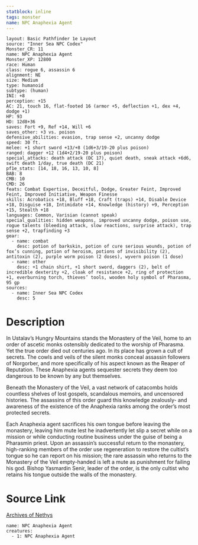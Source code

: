 ```yaml
---
statblock: inline
tags: monster
name: NPC Anaphexia Agent
---
```

```statblock
layout: Basic Pathfinder 1e Layout
source: "Inner Sea NPC Codex"
Monster_CR: 11
name: NPC Anaphexia Agent
Monster_XP: 12800
race: Human
class: rogue 6, assassin 6
alignment: NE
size: Medium
type: humanoid
subtype: (human)
INI: +8
perception: +15
AC: 21, touch 16, flat-footed 16 (armor +5, deflection +1, dex +4, dodge +1)
HP: 93
HD: 12d8+36
saves: Fort +9, Ref +14, Will +6
saves_other: +3 vs. poison
defensive_abilities: evasion, trap sense +2, uncanny dodge
speed: 30 ft.
melee: +1 short sword +13/+8 (1d6+3/19-20 plus poison)
ranged: dagger +12 (1d4+2/19-20 plus poison)
special_attacks: death attack (DC 17), quiet death, sneak attack +6d6, swift death 1/day, true death (DC 21)
pf1e_stats: [14, 18, 16, 13, 10, 8]
BAB: 8
CMB: 10
CMD: 26
feats: Combat Expertise, Deceitful, Dodge, Greater Feint, Improved Feint, Improved Initiative, Weapon Finesse
skills: Acrobatics +18, Bluff +18, Craft (traps) +14, Disable Device +18, Disguise +18, Intimidate +14, Knowledge (history) +9, Perception +15, Stealth +18
languages: Common, Varisian (cannot speak)
special_qualities: hidden weapons, improved uncanny dodge, poison use, rogue talents (bleeding attack, slow reactions, surprise attack), trap sense +2, trapfinding +3
gear:
  - name: combat
    desc: potion of barkskin, potion of cure serious wounds, potion of fox’s cunning, potion of heroism, potions of invisibility (2), antitoxin (2), purple worm poison (2 doses), wyvern poison (1 dose)
  - name: other
    desc: +1 chain shirt, +1 short sword, daggers (2), belt of incredible dexterity +2, cloak of resistance +2, ring of protection +1, everburning torch, thieves’ tools, wooden holy symbol of Pharasma, 95 gp
sources:
  - name: Inner Sea NPC Codex
    desc: 5
```
# Description
In Ustalav’s Hungry Mountains stands the Monastery of the Veil, home to an order of ascetic monks ostensibly dedicated to the worship of Pharasma. Yet the true order died out centuries ago. In its place has grown a cult of secrets. The cowls and veils of the silent monks conceal assassin followers of Norgorber, and more specifically of his aspect known as the Reaper of Reputation. These Anaphexia agents sequester secrets they deem too dangerous to be known by any but themselves.

Beneath the Monastery of the Veil, a vast network of catacombs holds countless shelves of lost gospels, scandalous memoirs, and uncensored histories. The assassins of this order guard this knowledge zealously- and awareness of the existence of the Anaphexia ranks among the order’s most protected secrets.

Each Anaphexia agent sacrifices his own tongue before leaving the monastery, leaving him mute lest he inadvertently let slip a secret while on a mission or while conducting routine business under the guise of being a Pharasmin priest. Upon an assassin’s successful return to the monastery, high-ranking members of the order use regeneration to restore the cultist’s tongue so he can report on his mission; the rare assassin who returns to the Monastery of the Veil empty-handed is left a mute as punishment for failing his god. Bishop Yasmardin Senir, leader of the order, is the only cultist who retains his tongue outside the walls of the monastery.
# Source Link
[Archives of Nethys](https://aonprd.com/NPCDisplay.aspx?ItemName=Anaphexia%20Agent)
```encounter-table
name: NPC Anaphexia Agent
creatures:
  - 1: NPC Anaphexia Agent
```
